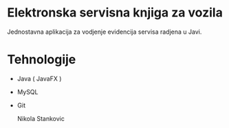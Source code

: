 # Elektronska servisna knjiga za vozila

Jednostavna aplikacija za vodjenje evidencija servisa radjena u Javi.

# Tehnologije

- Java ( JavaFX )
- MySQL
- Git

  Nikola Stankovic
